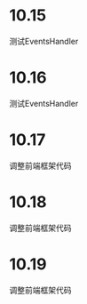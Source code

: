 # 10.15

测试EventsHandler

# 10.16

测试EventsHandler

# 10.17

调整前端框架代码

# 10.18

调整前端框架代码

# 10.19

调整前端框架代码